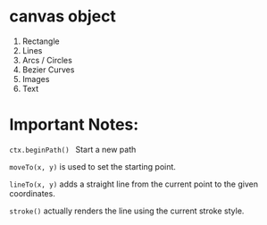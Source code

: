 # canvas object

1. Rectangle
1. Lines 
1. Arcs / Circles 
1.  Bezier Curves 
1. Images
1. Text

# Important Notes:

 ` ctx.beginPath()  ` Start a new path

` moveTo(x, y) ` is used to set the starting point.

` lineTo(x, y) ` adds a straight line from the current point to the given coordinates.

` stroke() ` actually renders the line using the current stroke style.